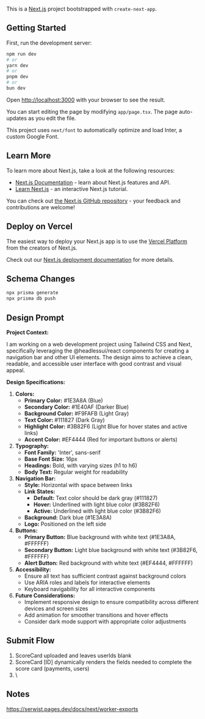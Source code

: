 This is a [Next.js](https://nextjs.org/) project bootstrapped with `create-next-app`.

## Getting Started

First, run the development server:

```bash
npm run dev
# or
yarn dev
# or
pnpm dev
# or
bun dev
```

Open <http://localhost:3000> with your browser to see the result.

You can start editing the page by modifying `app/page.tsx`. The page auto-updates as you edit the file.

This project uses `next/font` to automatically optimize and load Inter, a custom Google Font.

## Learn More

To learn more about Next.js, take a look at the following resources:

* [Next.js Documentation](https://nextjs.org/docs) - learn about Next.js features and API.
* [Learn Next.js](https://nextjs.org/learn) - an interactive Next.js tutorial.

You can check out [the Next.js GitHub repository](https://github.com/vercel/next.js/) - your feedback and contributions are welcome!

## Deploy on Vercel

The easiest way to deploy your Next.js app is to use the [Vercel Platform](https://vercel.com/new?utm_medium=default-template&filter=next.js&utm_source=create-next-app&utm_campaign=create-next-app-readme) from the creators of Next.js.

Check out our [Next.js deployment documentation](https://nextjs.org/docs/deployment) for more details.


## Schema Changes

```bash
npx prisma generate
npx prisma db push
```

## Design  Prompt

**Project Context:**

I am working on a web development project using Tailwind CSS and Next, specifically leveraging the @headlessui/react components for creating a navigation bar and other UI elements. The design aims to achieve a clean, readable, and accessible user interface with good contrast and visual appeal.

**Design Specifications:**




1. **Colors:**
   * **Primary Color:** #1E3A8A (Blue)
   * **Secondary Color:** #1E40AF (Darker Blue)
   * **Background Color:** #F9FAFB (Light Gray)
   * **Text Color:** #111827 (Dark Gray)
   * **Highlight Color:** #3B82F6 (Light Blue for hover states and active links)
   * **Accent Color:** #EF4444 (Red for important buttons or alerts)
2. **Typography:**
   * **Font Family:** 'Inter', sans-serif
   * **Base Font Size:** 16px
   * **Headings:** Bold, with varying sizes (h1 to h6)
   * **Body Text:** Regular weight for readability
3. **Navigation Bar:**
   * **Style:** Horizontal with space between links
   * **Link States:**
     * **Default:** Text color should be dark gray (#111827)
     * **Hover:** Underlined with light blue color (#3B82F6)
     * **Active:** Underlined with light blue color (#3B82F6)
   * **Background:** Dark blue (#1E3A8A)
   * **Logo:** Positioned on the left side
4. **Buttons:**
   * **Primary Button:** Blue background with white text (#1E3A8A, #FFFFFF)
   * **Secondary Button:** Light blue background with white text (#3B82F6, #FFFFFF)
   * **Alert Button:** Red background with white text (#EF4444, #FFFFFF)
5. **Accessibility:**
   * Ensure all text has sufficient contrast against background colors
   * Use ARIA roles and labels for interactive elements
   * Keyboard navigability for all interactive components
6. **Future Considerations:**
   * Implement responsive design to ensure compatibility across different devices and screen sizes
   * Add animation for smoother transitions and hover effects
   * Consider dark mode support with appropriate color adjustments



## Submit Flow



1. ScoreCard uploaded and leaves userIds blank
2. ScoreCard \[ID\] dynamically renders the fields needed to complete the score card (payments, users)
3. \



## Notes

<https://serwist.pages.dev/docs/next/worker-exports>